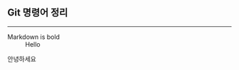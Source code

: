 ## Git 명령어 정리
---

<dl>
  <dt>Markdown is bold </dt>
   <dd>Hello</dd>
</dl>

<dl>
  <dt>안녕하세요</dt>
  <dd></dd>
</dl>


  

